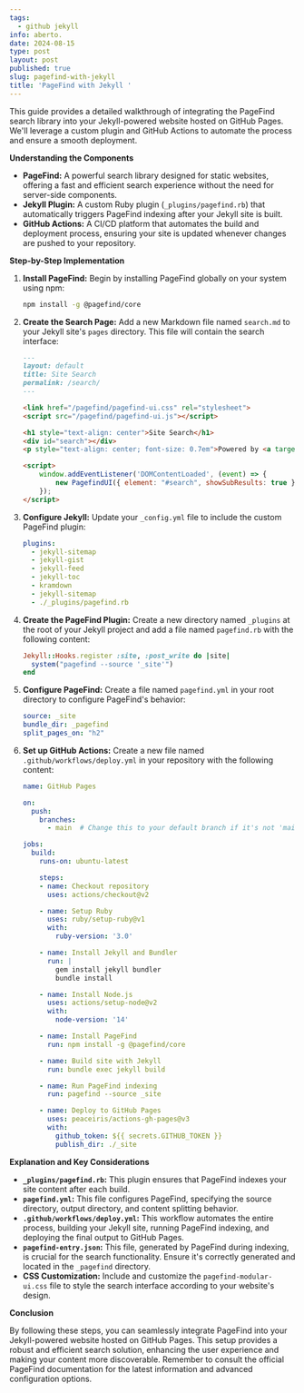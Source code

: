 ```yaml
---
tags:
  - github jekyll
info: aberto.
date: 2024-08-15
type: post
layout: post
published: true
slug: pagefind-with-jekyll
title: 'PageFind with Jekyll '
---
```


This guide provides a detailed walkthrough of integrating the PageFind search library into your Jekyll-powered website hosted on GitHub Pages. We'll leverage a custom plugin and GitHub Actions to automate the process and ensure a smooth deployment.

**Understanding the Components**

* **PageFind:** A powerful search library designed for static websites, offering a fast and efficient search experience without the need for server-side components.
* **Jekyll Plugin:** A custom Ruby plugin (`_plugins/pagefind.rb`) that automatically triggers PageFind indexing after your Jekyll site is built.
* **GitHub Actions:** A CI/CD platform that automates the build and deployment process, ensuring your site is updated whenever changes are pushed to your repository.

**Step-by-Step Implementation**

1. **Install PageFind:** Begin by installing PageFind globally on your system using npm:

   ```bash
   npm install -g @pagefind/core
   ```

2. **Create the Search Page:** Add a new Markdown file named `search.md` to your Jekyll site's `pages` directory. This file will contain the search interface:

   ```markdown
   ---
   layout: default
   title: Site Search
   permalink: /search/
   ---

   <link href="/pagefind/pagefind-ui.css" rel="stylesheet">
   <script src="/pagefind/pagefind-ui.js"></script>

   <h1 style="text-align: center">Site Search</h1>
   <div id="search"></div>
   <p style="text-align: center; font-size: 0.7em">Powered by <a target="_blank" href="https://pagefind.app/">PageFind</a></p>

   <script>
       window.addEventListener('DOMContentLoaded', (event) => {
           new PagefindUI({ element: "#search", showSubResults: true });
       });
   </script>
   ```

3. **Configure Jekyll:** Update your `_config.yml` file to include the custom PageFind plugin:

   ```yaml
   plugins:
     - jekyll-sitemap
     - jekyll-gist
     - jekyll-feed
     - jekyll-toc
     - kramdown
     - jekyll-sitemap
     - ./_plugins/pagefind.rb
   ```

4. **Create the PageFind Plugin:** Create a new directory named `_plugins` at the root of your Jekyll project and add a file named `pagefind.rb` with the following content:

   ```ruby
   Jekyll::Hooks.register :site, :post_write do |site|
     system("pagefind --source '_site'")
   end
   ```

5. **Configure PageFind:** Create a file named `pagefind.yml` in your root directory to configure PageFind's behavior:

   ```yaml
   source: _site
   bundle_dir: _pagefind
   split_pages_on: "h2"
   ```

6. **Set up GitHub Actions:** Create a new file named `.github/workflows/deploy.yml` in your repository with the following content:

   ```yaml
   name: GitHub Pages

   on:
     push:
       branches:
         - main  # Change this to your default branch if it's not 'main'

   jobs:
     build:
       runs-on: ubuntu-latest

       steps:
       - name: Checkout repository
         uses: actions/checkout@v2

       - name: Setup Ruby
         uses: ruby/setup-ruby@v1
         with:
           ruby-version: '3.0'

       - name: Install Jekyll and Bundler
         run: |
           gem install jekyll bundler
           bundle install

       - name: Install Node.js
         uses: actions/setup-node@v2
         with:
           node-version: '14'

       - name: Install PageFind
         run: npm install -g @pagefind/core

       - name: Build site with Jekyll
         run: bundle exec jekyll build

       - name: Run PageFind indexing
         run: pagefind --source _site

       - name: Deploy to GitHub Pages
         uses: peaceiris/actions-gh-pages@v3
         with:
           github_token: ${{ secrets.GITHUB_TOKEN }}
           publish_dir: ./_site
   ```

**Explanation and Key Considerations**

* **`_plugins/pagefind.rb`:** This plugin ensures that PageFind indexes your site content after each build.
* **`pagefind.yml`:** This file configures PageFind, specifying the source directory, output directory, and content splitting behavior.
* **`.github/workflows/deploy.yml`:** This workflow automates the entire process, building your Jekyll site, running PageFind indexing, and deploying the final output to GitHub Pages.
* **`pagefind-entry.json`:** This file, generated by PageFind during indexing, is crucial for the search functionality. Ensure it's correctly generated and located in the `_pagefind` directory.
* **CSS Customization:** Include and customize the `pagefind-modular-ui.css` file to style the search interface according to your website's design.

**Conclusion**

By following these steps, you can seamlessly integrate PageFind into your Jekyll-powered website hosted on GitHub Pages. This setup provides a robust and efficient search solution, enhancing the user experience and making your content more discoverable. Remember to consult the official PageFind documentation for the latest information and advanced configuration options.